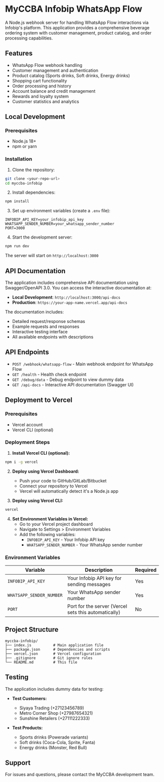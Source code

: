 # MyCCBA Infobip WhatsApp Flow

A Node.js webhook server for handling WhatsApp Flow interactions via Infobip's platform. This application provides a comprehensive beverage ordering system with customer management, product catalog, and order processing capabilities.

## Features

- WhatsApp Flow webhook handling
- Customer management and authentication
- Product catalog (Sports drinks, Soft drinks, Energy drinks)
- Shopping cart functionality
- Order processing and history
- Account balance and credit management
- Rewards and loyalty system
- Customer statistics and analytics

## Local Development

### Prerequisites

- Node.js 18+ 
- npm or yarn

### Installation

1. Clone the repository:
```bash
git clone <your-repo-url>
cd myccba-infobip
```

2. Install dependencies:
```bash
npm install
```

3. Set up environment variables (create a `.env` file):
```env
INFOBIP_API_KEY=your_infobip_api_key
WHATSAPP_SENDER_NUMBER=your_whatsapp_sender_number
PORT=3000
```

4. Start the development server:
```bash
npm run dev
```

The server will start on `http://localhost:3000`

## API Documentation

The application includes comprehensive API documentation using Swagger/OpenAPI 3.0. You can access the interactive documentation at:

- **Local Development**: `http://localhost:3000/api-docs`
- **Production**: `https://your-app-name.vercel.app/api-docs`

The documentation includes:
- Detailed request/response schemas
- Example requests and responses
- Interactive testing interface
- All available endpoints with descriptions

## API Endpoints

- `POST /webhook/whatsapp-flow` - Main webhook endpoint for WhatsApp Flow
- `GET /health` - Health check endpoint
- `GET /debug/data` - Debug endpoint to view dummy data
- `GET /api-docs` - Interactive API documentation (Swagger UI)

## Deployment to Vercel

### Prerequisites

- Vercel account
- Vercel CLI (optional)

### Deployment Steps

1. **Install Vercel CLI (optional):**
```bash
npm i -g vercel
```

2. **Deploy using Vercel Dashboard:**
   - Push your code to GitHub/GitLab/Bitbucket
   - Connect your repository to Vercel
   - Vercel will automatically detect it's a Node.js app

3. **Deploy using Vercel CLI:**
```bash
vercel
```

4. **Set Environment Variables in Vercel:**
   - Go to your Vercel project dashboard
   - Navigate to Settings > Environment Variables
   - Add the following variables:
     - `INFOBIP_API_KEY` - Your Infobip API key
     - `WHATSAPP_SENDER_NUMBER` - Your WhatsApp sender number

### Environment Variables

| Variable | Description | Required |
|----------|-------------|----------|
| `INFOBIP_API_KEY` | Your Infobip API key for sending messages | Yes |
| `WHATSAPP_SENDER_NUMBER` | Your WhatsApp sender number | Yes |
| `PORT` | Port for the server (Vercel sets this automatically) | No |

## Project Structure

```
myccba-infobip/
├── index.js          # Main application file
├── package.json      # Dependencies and scripts
├── vercel.json       # Vercel configuration
├── .gitignore        # Git ignore rules
└── README.md         # This file
```

## Testing

The application includes dummy data for testing:

- **Test Customers:**
  - Siyaya Trading (+27123456789)
  - Metro Corner Shop (+27987654321)
  - Sunshine Retailers (+27111222333)

- **Test Products:**
  - Sports drinks (Powerade variants)
  - Soft drinks (Coca-Cola, Sprite, Fanta)
  - Energy drinks (Monster, Red Bull)

## Support

For issues and questions, please contact the MyCCBA development team. 
